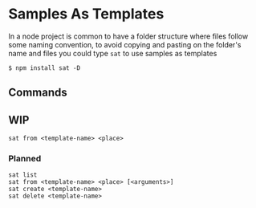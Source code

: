 # Samples As Templates

In a node project is common to have a folder structure where files follow some naming convention, to avoid copying and pasting on the folder's name and files you could type `sat` to use samples as templates

    $ npm install sat -D

## Commands

## WIP

    sat from <template-name> <place>

### Planned

    sat list
    sat from <template-name> <place> [<arguments>]
    sat create <template-name>
    sat delete <template-name>
